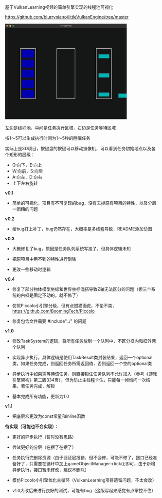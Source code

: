 基于VulkanLearning视频的简单引擎实现的线程池可视化

https://github.com/blurrypiano/littleVulkanEngine/tree/master

![ThreadPool.gif](image/ThreadPool.gif)

左边是线程池，中间是任务执行区域，右边是任务等待区域

按1～5可以生成执行时间为1～5秒的睡眠任务

实际上是3D项目，按键盘的按键可以移动摄像机，可以看到任务初始地点以及各个矩形的层级：


+ Q:向下，E:向上
+ W:向前，S:向后
+ A:向左，D:向右
+ 上下左右旋转

**v0.1**

+ 简单的可视化，项目有不可复现的bug，没有去掉原有项目的特性，以及分层一团糟的问题

**v0.2**

+ 给bug打上补丁，bug仍然存在，大概率是多线程导致，README添加动图

**v0.3**

+ 大概修复了bug，原因是任务队列系统写挂了，但具体逻辑未知

+ 把原项目中用不到的特性进行删除

+ 更改一些移动时逻辑

**v0.4**

+ 修复了部分物体模型坐标和世界坐标混搭导致Z轴无法区分的问题（但三个系统的白框是固定不动的，就不修了）

+ 仿照Piccolo小引擎分级，但有点照猫画虎，不伦不类，https://github.com/BoomingTech/Piccolo

+ 修复包含文件需要 #include"../" 的问题

**v1.0**

+ 修改TaskSystem的逻辑，将所有任务放到一个队列中，不区分框内和框外两个队列

+ 实现异步执行，具体逻辑是使用TaskResult类封装结果，返回一个optional类，如果任务完成，则返回任务所需返回值，否则返回一个空的optional类

+ 异步执行中如果需等待该任务，则直接锁住任务队列不允许加入（参考《游戏引擎架构》第二版334页），但为防止主线程卡住，只能每一帧询问一次结果，若任务完成，解锁

+ 基本完成所有功能，更新为1.0

**v1.1**

+ 把底层宏更改为const常量和inline函数

**待实现（可能也不会实现）：**

+ 更好的异步执行（暂时没有思路）

+ 尝试更好的分层（在摆了在摆了）

+ 任务执行完删除资源（由于验证层报错，但不会修，可能不修了，接口已经准备好了，只需要在循环中加上gameObjectManager->tick();即可，由于新增异步执行，接口暂未修改，建议不删除）

+ 模仿Piccolo小引擎优化主循环（VulkanLearning项目遗留问题，不太会改）

+ v1.0大改后未进行良好的测试，可能有bug（这版写起来感觉有点掌控不住）

